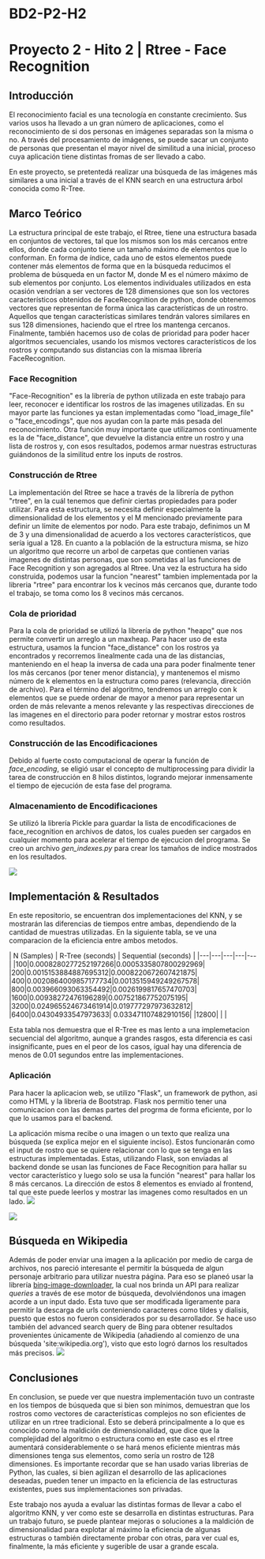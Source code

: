 # BD2-P2-H2

# Proyecto 2 - Hito 2 | Rtree - Face Recognition

## Introducción
El reconocimiento facial es una tecnología en constante crecimiento. Sus varios usos ha llevado a un gran número de aplicaciones, como el reconocimiento de si dos personas en imágenes separadas son la misma o no. A través del procesamiento de imágenes, se puede sacar un conjunto de personas que presentan el mayor nivel de similitud a una inicial, proceso cuya aplicación tiene distintas fromas de ser llevado a cabo. 

En este proyecto, se pretentedá realizar una búsqueda de las imágenes más similares a una inicial a través de el KNN search en una estructura árbol conocida como R-Tree.

## Marco Teórico
La estructura principal de este trabajo, el Rtree, tiene una estructura basada en conjuntos de vectores, tal que los mismos son los más cercanos entre ellos, donde cada conjunto tiene un tamaño máximo de elementos que lo conforman. En forma de índice, cada uno de estos elementos puede contener más elementos de forma que en la búsqueda reducimos el problema de búsqueda en un factor M, donde M es el número máximo de sub elementos por conjunto. Los elementos individuales utilizados en esta ocasión  vendrían a ser vectores de 128 dimensiones que son los vectores característicos obtenidos de FaceRecognition de python, donde obtenemos vectores que representan de forma única las características de un rostro. Aquellos que tengan características similares tendrán valores similares en sus 128 dimensiones, haciendo que el rtree los mantenga cercanos.
Finalmente, también hacemos uso de colas de prioridad para poder hacer algoritmos secuenciales, usando los mismos vectores característicos de los rostros y computando sus distancias con la mismaa librería FaceRecognition.

### Face Recognition
"Face-Recognition" es la librería de python utilizada en este trabajo para leer, reconocer e identificar los rostros de las imagenes utilizadas. En su mayor parte las funciones ya estan implementadas como "load_image_file" o "face_encodings", que nos ayudan con la parte más pesada del reconocimiento. Otra función muy importante que utilizamos continuamente es la de "face_distance", que devuelve la distancia entre un rostro y una lista de rostros y, con esos resultados, podemos armar nuestras estructuras guiándonos de la similitud entre los inputs de rostros.

### Construcción de Rtree
La implementación del Rtree se hace a través de la librería de python "rtree", en la cuál tenemos que definir ciertas propiedades para poder utilizar. Para esta estructura, se necesita definir especialmente la dimensionalidad de los elementos y el M mencionado previamente para definir un límite de elementos por nodo. Para este trabajo, definimos un M de 3 y una dimensionalidad de acuerdo a los vectores característicos, que sería igual a 128.
En cuanto a la población de la estructura misma, se hizo un algoritmo que recorre un arbol de carpetas que contienen varias imagenes de distintas personas, que son sometidas al las funciones de Face Recognition y son agregados al Rtree. Una vez la estructura ha sido construida, podemos usar la funcion "nearest" tambien implementada por la libreria "rtree" para encontrar los k vecinos más cercanos que, durante todo el trabajo, se toma como los 8 vecinos más cercanos.

### Cola de prioridad

Para la cola de prioridad se utilizó la librería de python "heapq" que nos permite convertir un arreglo a un maxheap. Para hacer uso de esta estructura, usamos la funcion "face_distance" con los rostros ya encontrados y recorremos linealmente cada una de las distancias, manteniendo en el heap la inversa de cada una para poder finalmente tener los más cercanos (por tener menor distancia), y mantenemos el mismo número de k elementos en la estructura como pares (relevancia, dirección de archivo). Para el término del algoritmo, tendremos un arreglo con k elementos que se puede ordenar de mayor a menor para representar un orden de más relevante a menos relevante y las respectivas direcciones de las imagenes en el directorio para poder retornar y mostrar estos rostros como resultados.

### Construcción de las Encodificaciones
Debido al fuerte costo computacional de operar la función de *face_encoding*, se eligió usar el concepto de multiprocessing para dividir la tarea de construcción en 8 hilos distintos, logrando mejorar inmensamente el tiempo de ejecución de esta fase del programa.

### Almacenamiento de Encodificaciones

Se utilizó la librería Pickle para guardar la lista de encodificaciones de face_recognition en archivos de datos, los cuales pueden ser cargados en cualquier momento para acelerar el tiempo de ejecucion del programa. Se creo un archivo *gen_indexes.py* para crear los tamaños de indice mostrados en los resultados.

![](https://i.imgur.com/lTXoN4W.png)


## Implementación & Resultados

En este repositorio, se encuentran dos implementaciones del KNN, y se mostrarán las diferencias de tiempos entre ambas, dependiendo de la cantidad de muestras utilizadas. En la siguiente tabla, se ve una comparacion de la eficiencia entre ambos metodos.

| N (Samples)  | R-Tree (seconds)  | Sequential (seconds)  |
|---|---|---|---|---|
|100|0.0008280277252197266|0.0005335807800292969|
|200|0.0015153884887695312|0.0008220672607421875|
|400|0.0020864009857177734|0.0013515949249267578|
|800|0.003966093063354492|0.0026199817657470703|
|1600|0.00938272476196289|0.007521867752075195|
|3200|0.024965524673461914|0.019777297973632812|
|6400|0.04304933547973633| 0.033471107482910156|
|12800|   |   |

Esta tabla nos demuestra que el R-Tree es mas lento a una implemetacion secuencial del algoritmo, aunque a grandes rasgos, esta diferencia es casi insignificante, pues en el peor de los casos, igual hay una diferencia de menos de 0.01 segundos entre las implementaciones.

### Aplicación
Para hacer la aplicacion web, se utilizo "Flask", un framework de python, asi como HTML y la libreria de Bootstrap. Flask nos permitio tener una comunicacion con las demas partes del progrma de forma eficiente, por lo que lo usamos para el backend.

La aplicación misma recibe o una imagen o un texto que realiza una búsqueda (se explica mejor en el siguiente inciso). Estos funcionarán como el input de rostro que se quiere relacionar con lo que se tenga en las estructuras implementadas. Estas, utilizando Flask, son enviadas al backend donde se usan las funciones de Face Recognition para hallar su vector característico y luego solo se usa la función "nearest" para hallar los 8 más cercanos. La dirección de estos 8 elementos es enviado al frontend, tal que este puede leerlos y mostrar las imagenes como resultados en un lado.
![](https://i.imgur.com/Hw7OhNt.png)

![](https://i.imgur.com/MxeWS7Z.png)

## Búsqueda en Wikipedia

Además de poder enviar una imagen a la aplicación por medio de carga de archivos, nos pareció interesante el permitir la búsqueda de algun personaje arbitrario para utilizar nuestra página. Para eso se planeó usar la librería [bing-image-downloader](https://pypi.org/project/bing-image-downloader/), la cual nos brinda un API para realizar *queries* a través de ese motor de búsqueda, devolviéndonos una imagen acorde a un input dado. Esta tuvo que ser modificada ligeramente para permitir la descarga de urls conteniendo caracteres como tildes y dialisis, puesto que estos no fueron considerados por su desarrollador. Se hace uso también del advanced search query de Bing para obtener resultados provenientes únicamente de Wikipedia (añadiendo al comienzo de una búsqueda 'site:wikipedia.org'), visto que esto logró darnos los resultados más precisos.
![](https://i.imgur.com/3zuJTOw.png)


## Conclusiones

En conclusion, se puede ver que nuestra implementación tuvo un contraste en los tiempos de búsqueda que si bien son mínimos, demuestran que los rostros como vectores de características complejos no son eficientes de utilizar en un rtree tradicional. Esto se deberá principalmente a lo que es conocido como la maldición de dimensionalidad, que dice que la complejidad del algoritmo o estructura como en este caso es el rtree aumentará considerablemente o se hará menos eficiente mientras más dimensiones tenga sus elementos, como sería un rostro de 128 dimensiones. Es importante recordar que se han usado varias librerias de Python, las cuales, si bien agilizan el desarrollo de las aplicaciones deseadas, pueden tener un impacto en la eficiencia de las estructuras existentes, pues sus implementaciones son privadas.

Este trabajo nos ayuda a evaluar las distintas formas de llevar a cabo el algoritmo KNN, y ver como este se desarrolla en distintas estructuras. Para un trabajo futuro, se puede plantear mejoras o soluciones a la maldición de dimensionalidad para explotar al máximo la eficiencia de algunas estructuras o también directamente probar con otras, para ver cual es, finalmente, la más eficiente y sugerible de usar a grande escala. 
